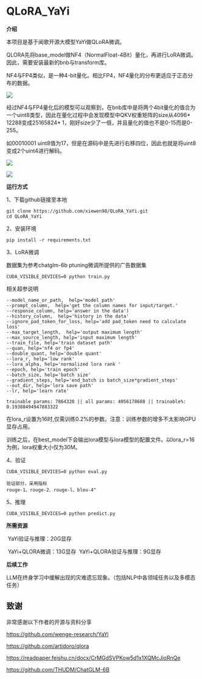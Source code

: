 # QLoRA_YaYi

**介绍**

本项目是基于闻歌开源大模型YaYi做QLoRA微调。

QLORA先将base_model做NF4（NormalFloat-4Bit）量化，再进行LoRA微调。因此，需要安装最新的bnb与transform库。

NF4与FP4类似，是一种4-bit量化。相比FP4，NF4量化的分布更适应于正态分布的数据。

![](https://github.com/xiewen98/QLoRA_YaYi/tree/main/img/1.png)

经过NF4与FP4量化后的模型可以观察到，在bnb库中是将两个4bit量化的值合为一个uint8类型，因此在量化过程中会发现模型中QKV权重矩阵的size从4096* 12288变成25165824* 1，刚好size少了一倍，并且量化的值也不是0-15而是0-255。

如00010001 uint8值为17，但是在源码中是先进行右移四位，因此也就是将uint8变成2个uint4进行解码。

![](https://github.com/xiewen98/QLoRA_YaYi/tree/main/img/2.png)

![](https://github.com/xiewen98/QLoRA_YaYi/tree/main/img/3.png)

**运行方式**

1、下载github链接至本地

```
git clone https://github.com/xiewen98/QLoRA_YaYi.git
cd QLoRA_YaYi
```

2、安装环境

```
pip install -r requirements.txt
```

3、LoRA微调

数据集为参考chatglm-6b ptuning微调所提供的广告数据集

```
CUDA_VISIBLE_DEVICES=0 python train.py
```

相关超参说明

```
--model_name_or_path,  help='model path'
--prompt_column,  help='get the column names for input/target.'
--response_column, help='answer in the data')
--history_column,  help='history in the data'
--ignore_pad_token_for_loss, help='add pad_token need to calculate loss'
--max_target_length,  help='output maximum length'
--max_source_length, help='input maximum length'
--train_file, help='train dataset path'
--quan, help='nf4 or fp4'
--double_quant, help='double quant'
--lora_r, help='low rank'
--lora_alpha, help='normalized lora rank '
--epoch, help='train epoch'
--batch_size, help='batch size'
--gradient_steps, help='end_batch is batch_size*gradient_steps'
--out_dir, help='lora save path'
--lr, help='learn rate'
```

```
trainable params: 7864320 || all params: 4056178688 || trainable%: 0.19388494947883322
```

在lora_r设置为16时,仅需训练0.2%的参数。注意：训练参数的增多不太影响GPU显存占用。

训练之后，在best_model下会输出lora模型与lora模型的配置文件。以lora_r=16为例，lora权重大小仅为30M。

4、验证

```
CUDA_VISIBLE_DEVICES=0 python eval.py
```

```
验证部分，采用指标
rouge-1、rouge-2、rouge-l、bleu-4"
```

5、推理

```
CUDA_VISIBLE_DEVICES=0 python predict.py
```

**所需资源**

​	YaYi验证与推理：20G显存

​	YaYi+QLORA微调：13G显存
​	YaYi+QLORA验证与推理：9G显存



**后续工作**

LLM在终身学习中缓解出现的灾难遗忘现象。（包括NLP中各领域任务以及多模态任务）



## 致谢

非常感谢以下作者的开源与资料分享

https://github.com/wenge-research/YaYi

https://github.com/artidoro/qlora

https://readpaper.feishu.cn/docx/CrMGdSVPKow5d1x1XQMcJioRnQe

https://github.com/THUDM/ChatGLM-6B

